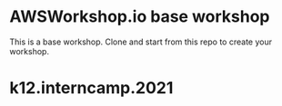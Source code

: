# AWSWorkshop.io base workshop 

This is a base workshop.  Clone and start from this repo to create your workshop.


# k12.interncamp.2021
